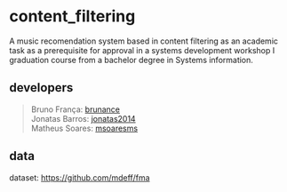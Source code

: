# content_filtering
A music recomendation system based in content filtering as an academic task as a prerequisite for approval in a systems development workshop I graduation course from a bachelor degree in Systems information.

## developers
> Bruno França: <a href=https://github.com/brunance>brunance</a> <br>
> Jonatas Barros: <a href=https://github.com/jonatas2014>jonatas2014</a> <br>
> Matheus Soares: <a href=https://github.com/msoaresms>msoaresms</a> <br>

## data
dataset: https://github.com/mdeff/fma 
